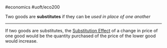 #economics #uoft/eco200 

Two goods are **substitutes** if they can be *used in place of one another*

---

If two goods are substitutes, the [Substitution Effect](Substitution%20Effect.md) of a change in price of one good would be the quantity purchased of the price of the lower good would increase.